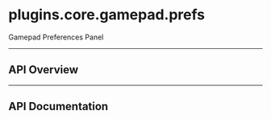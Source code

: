 # plugins.core.gamepad.prefs

Gamepad Preferences Panel

---

## API Overview

---

## API Documentation

